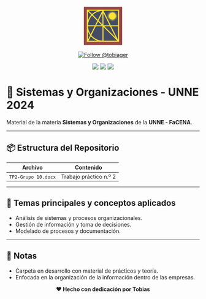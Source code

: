 <p align="center">
  <img src="https://raw.githubusercontent.com/tobiager/UNNE-LSI/main/assets/facena.png" alt="Logo de FaCENA" width="100">
</p>

<p align="center">
  <a href="https://github.com/tobiager">
    <img src="https://img.shields.io/github/followers/tobiager?label=Follow%20@tobiager&style=social" alt="Follow @tobiager" />
  </a>
</p>

<p align="center">
  <img src="https://img.shields.io/badge/UNNE-Sistemas%20y%20Organizaciones-blue?style=for-the-badge"/>
  <img src="https://img.shields.io/badge/Estado-completado-greenlight?style=for-the-badge"/>
  <img src="https://img.shields.io/badge/Cursada-2023-blue?style=for-the-badge"/>
</p>

# 📄 Sistemas y Organizaciones - UNNE 2024

Material de la materia **Sistemas y Organizaciones** de la **UNNE - FaCENA**.

---

## 📦 Estructura del Repositorio

| Archivo | Contenido |
| ------- | --------- |
| `TP2-Grupo 10.docx` | Trabajo práctico n.º 2 |

---

## 🚀 Temas principales y conceptos aplicados

- Análisis de sistemas y procesos organizacionales.
- Gestión de información y toma de decisiones.
- Modelado de procesos y documentación.


---

## 📌 Notas

- Carpeta en desarrollo con material de prácticos y teoría.
- Enfocada en la organización de la información dentro de las empresas.

<p align="center"><b>❤️ Hecho con dedicación por Tobias</b></p>

